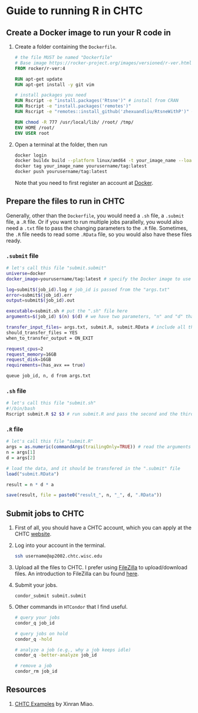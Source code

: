 # Guide to running R in CHTC

## Create a Docker image to run your R code in

1. Create a folder containing the `Dockerfile`.

   ```dockerfile
   # the file MUST be named "Dockerfile"
   # Base image https://rocker-project.org/images/versioned/r-ver.html
   FROM rocker/r-ver:4
   
   RUN apt-get update
   RUN apt-get install -y git vim
   
   # install packages you need
   RUN Rscript -e "install.packages('Rtsne')" # install from CRAN
   RUN Rscript -e "install.packages('remotes')"
   RUN Rscript -e "remotes::install_github('zhexuandliu/RtsneWithP')" # install from GitHub
   
   RUN chmod -R 777 /usr/local/lib/ /root/ /tmp/
   ENV HOME /root/
   ENV USER root
   ```

2. Open a terminal at the folder, then run

   ```bash
   docker login
   docker buildx build --platform linux/amd64 -t your_image_name --load .
   docker tag your_image_name yourusername/tag:latest
   docker push yourusername/tag:latest
   ```

   Note that you need to first register an account at [Docker](https://www.docker.com).

## Prepare the files to run in CHTC

Generally, other than the `Dockerfile`, you would need a `.sh` file, a `.submit` file, a `.R` file. Or if you want to run multiple jobs parallelly, you would also need a `.txt` file to pass the changing parameters to the `.R` file. Sometimes, the `.R` file needs to read some `.RData` file, so you would also have these files ready.

### `.submit` file

```bash
# let's call this file "submit.submit"
universe=docker
docker_image=yourusername/tag:latest # specify the Docker image to use

log=submit$(job_id).log # job_id is passed from the "args.txt"
error=submit$(job_id).err
output=submit$(job_id).out

executable=submit.sh # put the ".sh" file here
arguments=$(job_id) $(n) $(d) # we have two parameters, "n" and "d" that are parallelized

transfer_input_files= args.txt, submit.R, submit.RData # include all the files needed here
should_transfer_files = YES
when_to_transfer_output = ON_EXIT

request_cpus=2
request_memory=16GB
request_disk=16GB
requirements=(has_avx == true)

queue job_id, n, d from args.txt
```

### `.sh` file

```bash
# let's call this file "submit.sh"
#!/bin/bash
Rscript submit.R $2 $3 # run submit.R and pass the second and the third parameters to submit.R
```

### `.R` file

```R
# let's call this file "submit.R"
args = as.numeric(commandArgs(trailingOnly=TRUE)) # read the arguments
n = args[1]
d = args[2]

# load the data, and it should be transfered in the ".submit" file
load("submit.RData")

result = n * d * a

save(result, file = paste0("result_", n, "_", d, ".RData"))

```

## Submit jobs to CHTC

1. First of all, you should have a CHTC account, which you can apply at the CHTC [website](https://chtc.cs.wisc.edu/uw-research-computing/form.html).

2. Log into your account in the terminal.

   ```bash
   ssh username@ap2002.chtc.wisc.edu
   ```

3. Upload all the files to CHTC. I prefer using [FileZilla](https://filezilla-project.org) to upload/download files. An introduction to FileZilla can bu found [here](https://www.med.upenn.edu/cdbmicroscopycore/assets/user-content/documents/New%20Filezilla%20Instructions.pdf).

4. Submit your jobs.

   ```
   condor_submit submit.submit
   ```

5. Other commands in `HTCondor` that I find useful.

   ```bash
   # query your jobs
   condor_q job_id
   
   # query jobs on hold
   condor_q -hold
   
   # analyze a job (e.g., why a job keeps idle)
   condor_q -better-analyze job_id
   
   # remove a job
   condor_rm job_id
   ```

## Resources

1. [CHTC Examples](https://xinranmiao.github.io/blog/20230313chtc/) by Xinran Miao.